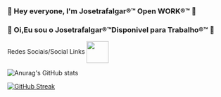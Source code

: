 ### 👋 Hey everyone, I'm Josetrafalgar®™ Open WORK®™ 👋
### 👋 Oi,Eu sou o Josetrafalgar®™Disponivel para Trabalho®™ 👋

<!--
**josetrafalgar/josetrafalgar** is a ✨ _special_ ✨ repository because its `README.md` (this file) appears on your GitHub profile.

Here are some ideas to get you started:

- 🔭 I’m currently working on ...
- 🌱 I’m currently learning ...
- 👯 I’m looking to collaborate on ...
- 🤔 I’m looking for help with ...
- 💬 Ask me about ...
- 📫 How to reach me: ...
- 😄 Pronouns: ...
- ⚡ Fun fact: ...
-->
Redes Sociais/Social Links
<a href="https://www.linkedin.com/in/josetrafalgar/](https://www.linkedin.com/in/raimundo-jos%C3%A9-nepomuceno-silva-7a1889280/" target="_blank"><img align="center" src="https://cdn-icons-png.flaticon.com/512/3536/3536505.png" height="50" /></a>


![Anurag's GitHub stats](https://github-readme-stats-git-masterrstaa-rickstaa.vercel.app/api?username=josetrafalgar&show_icons=true&theme=dark)

[![GitHub Streak](https://streak-stats.demolab.com?user=josetrafalgar)](https://git.io/streak-stats) 
